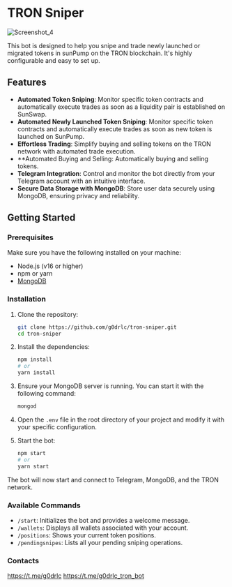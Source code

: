 # TRON Sniper
![Screenshot_4](https://github.com/user-attachments/assets/253342fc-65cf-426f-bf7e-7c7c10b2ecc6)

This bot is designed to help you snipe and trade newly launched or migrated tokens in sunPump on the TRON blockchain. It's highly configurable and easy to set up.

## Features

- **Automated Token Sniping**: Monitor specific token contracts and automatically execute trades as soon as a liquidity pair is established on SunSwap.
- **Automated Newly Launched Token Sniping**: Monitor specific token contracts and automatically execute trades as soon as new token is launched on SunPump.
- **Effortless Trading**: Simplify buying and selling tokens on the TRON network with automated trade execution.
- **Automated Buying and Selling: Automatically buying and selling tokens.
- **Telegram Integration**: Control and monitor the bot directly from your Telegram account with an intuitive interface.
- **Secure Data Storage with MongoDB**: Store user data securely using MongoDB, ensuring privacy and reliability.

## Getting Started

### Prerequisites

Make sure you have the following installed on your machine:

- Node.js (v16 or higher)
- npm or yarn
- [MongoDB](https://www.mongodb.com/docs/manual/administration/install-community/)

### Installation

1. Clone the repository:

   ```bash
   git clone https://github.com/g0drlc/tron-sniper.git
   cd tron-sniper
   ```

2. Install the dependencies:

   ```bash
   npm install
   # or
   yarn install
   ```

3. Ensure your MongoDB server is running. You can start it with the following command:

   ```bash
   mongod
   ```

4. Open the `.env` file in the root directory of your project and modify it with your specific configuration.

5. Start the bot:

   ```bash
   npm start
   # or
   yarn start
   ```

The bot will now start and connect to Telegram, MongoDB, and the TRON network.

### Available Commands

- `/start`: Initializes the bot and provides a welcome message.
- `/wallets`: Displays all wallets associated with your account.
- `/positions`: Shows your current token positions.
- `/pendingsnipes`: Lists all your pending sniping operations.

### Contacts

https://t.me/g0drlc
https://t.me/g0drlc_tron_bot
